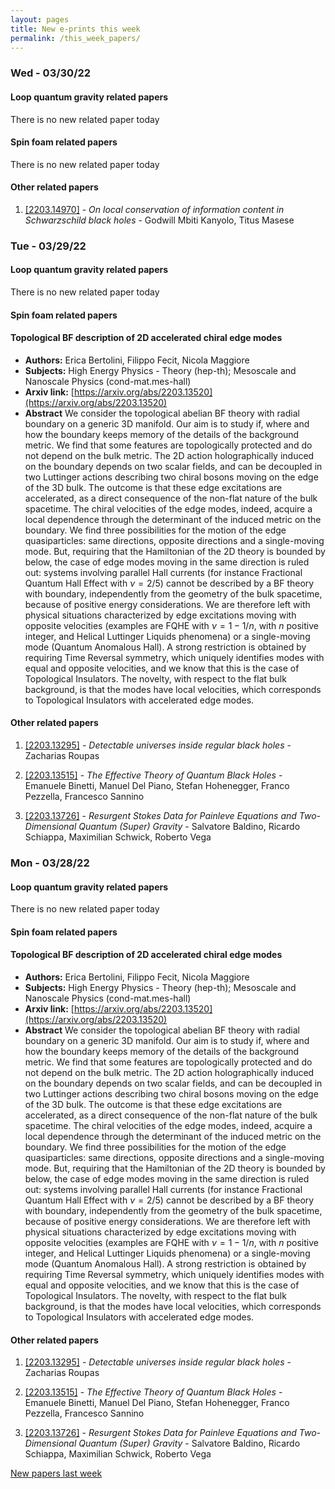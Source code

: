 ```yaml
---
layout: pages
title: New e-prints this week
permalink: /this_week_papers/
---
```




### Wed - 03/30/22

#### Loop quantum gravity related papers

There is no new related paper today 

#### Spin foam related papers

There is no new related paper today 



#### Other related papers

1. [[2203.14970]](https://arxiv.org/abs/2203.14970) - *On local conservation of information content in Schwarzschild black  holes* - Godwill Mbiti Kanyolo, Titus Masese



### Tue - 03/29/22

#### Loop quantum gravity related papers

There is no new related paper today 

#### Spin foam related papers

#### **Topological BF description of 2D accelerated chiral edge modes**
 - **Authors:** Erica Bertolini, Filippo Fecit, Nicola Maggiore
 - **Subjects:** High Energy Physics - Theory (hep-th); Mesoscale and Nanoscale Physics (cond-mat.mes-hall)
 - **Arxiv link:** [https://arxiv.org/abs/2203.13520](https://arxiv.org/abs/2203.13520)
 - **Abstract**
 We consider the topological abelian BF theory with radial boundary on a generic 3D manifold. Our aim is to study if, where and how the boundary keeps memory of the details of the background metric. We find that some features are topologically protected and do not depend on the bulk metric. The 2D action holographically induced on the boundary depends on two scalar fields, and can be decoupled in two Luttinger actions describing two chiral bosons moving on the edge of the 3D bulk. The outcome is that these edge excitations are accelerated, as a direct consequence of the non-flat nature of the bulk spacetime. The chiral velocities of the edge modes, indeed, acquire a local dependence through the determinant of the induced metric on the boundary. We find three possibilities for the motion of the edge quasiparticles: same directions, opposite directions and a single-moving mode. But, requiring that the Hamiltonian of the 2D theory is bounded by below, the case of edge modes moving in the same direction is ruled out: systems involving parallel Hall currents (for instance Fractional Quantum Hall Effect with $\nu=2/5$) cannot be described by a BF theory with boundary, independently from the geometry of the bulk spacetime, because of positive energy considerations. We are therefore left with physical situations characterized by edge excitations moving with opposite velocities (examples are FQHE with $\nu=1-1/n$, with $n$ positive integer, and Helical Luttinger Liquids phenomena) or a single-moving mode (Quantum Anomalous Hall). A strong restriction is obtained by requiring Time Reversal symmetry, which uniquely identifies modes with equal and opposite velocities, and we know that this is the case of Topological Insulators. The novelty, with respect to the flat bulk background, is that the modes have local velocities, which corresponds to Topological Insulators with accelerated edge modes. 



#### Other related papers

1. [[2203.13295]](https://arxiv.org/abs/2203.13295) - *Detectable universes inside regular black holes* - Zacharias Roupas

1. [[2203.13515]](https://arxiv.org/abs/2203.13515) - *The Effective Theory of Quantum Black Holes* - Emanuele Binetti, Manuel Del Piano, Stefan Hohenegger, Franco Pezzella, Francesco Sannino

1. [[2203.13726]](https://arxiv.org/abs/2203.13726) - *Resurgent Stokes Data for Painleve Equations and Two-Dimensional Quantum  (Super) Gravity* - Salvatore Baldino, Ricardo Schiappa, Maximilian Schwick, Roberto Vega



### Mon - 03/28/22

#### Loop quantum gravity related papers

There is no new related paper today 

#### Spin foam related papers

#### **Topological BF description of 2D accelerated chiral edge modes**
 - **Authors:** Erica Bertolini, Filippo Fecit, Nicola Maggiore
 - **Subjects:** High Energy Physics - Theory (hep-th); Mesoscale and Nanoscale Physics (cond-mat.mes-hall)
 - **Arxiv link:** [https://arxiv.org/abs/2203.13520](https://arxiv.org/abs/2203.13520)
 - **Abstract**
 We consider the topological abelian BF theory with radial boundary on a generic 3D manifold. Our aim is to study if, where and how the boundary keeps memory of the details of the background metric. We find that some features are topologically protected and do not depend on the bulk metric. The 2D action holographically induced on the boundary depends on two scalar fields, and can be decoupled in two Luttinger actions describing two chiral bosons moving on the edge of the 3D bulk. The outcome is that these edge excitations are accelerated, as a direct consequence of the non-flat nature of the bulk spacetime. The chiral velocities of the edge modes, indeed, acquire a local dependence through the determinant of the induced metric on the boundary. We find three possibilities for the motion of the edge quasiparticles: same directions, opposite directions and a single-moving mode. But, requiring that the Hamiltonian of the 2D theory is bounded by below, the case of edge modes moving in the same direction is ruled out: systems involving parallel Hall currents (for instance Fractional Quantum Hall Effect with $\nu=2/5$) cannot be described by a BF theory with boundary, independently from the geometry of the bulk spacetime, because of positive energy considerations. We are therefore left with physical situations characterized by edge excitations moving with opposite velocities (examples are FQHE with $\nu=1-1/n$, with $n$ positive integer, and Helical Luttinger Liquids phenomena) or a single-moving mode (Quantum Anomalous Hall). A strong restriction is obtained by requiring Time Reversal symmetry, which uniquely identifies modes with equal and opposite velocities, and we know that this is the case of Topological Insulators. The novelty, with respect to the flat bulk background, is that the modes have local velocities, which corresponds to Topological Insulators with accelerated edge modes. 



#### Other related papers

1. [[2203.13295]](https://arxiv.org/abs/2203.13295) - *Detectable universes inside regular black holes* - Zacharias Roupas

1. [[2203.13515]](https://arxiv.org/abs/2203.13515) - *The Effective Theory of Quantum Black Holes* - Emanuele Binetti, Manuel Del Piano, Stefan Hohenegger, Franco Pezzella, Francesco Sannino

1. [[2203.13726]](https://arxiv.org/abs/2203.13726) - *Resurgent Stokes Data for Painleve Equations and Two-Dimensional Quantum  (Super) Gravity* - Salvatore Baldino, Ricardo Schiappa, Maximilian Schwick, Roberto Vega






[New papers last week]({{site.url}}/archived/weekly/pre-prints/2022/03/28/archived_weekly_papers.html)
